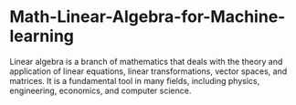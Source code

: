 # Math-Linear-Algebra-for-Machine-learning
Linear algebra is a branch of mathematics that deals with the theory and application of linear equations, linear transformations, vector spaces, and matrices. It is a fundamental tool in many fields, including physics, engineering, economics, and computer science. 
